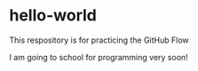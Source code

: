 # hello-world
This respository is for practicing the GitHub Flow

I am going to school for programming very soon!
